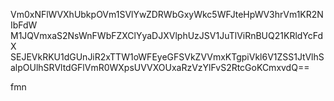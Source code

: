 Vm0xNFlWVXhUbkpOVm1SVlYwZDRWbGxyWkc5WFJteHpWV3hrVm1KR2NIbFdW
M1JQVmxaS2NsWnFWbFZXClYyaDJXVlphUzJSV1JuTlViRnBUQ21KRldYcFdX
SEJEVkRKU1dGUnJiR2xTTW1oWFEyeGFSVkZVVmxKTgpiVkl6V1ZSS1JtVlhS
alpOUlhSRVltdGFlVmR0WXpsUVVXOUxaRzVzYlFvS2RtcGoKCmxvdQ==

fmn